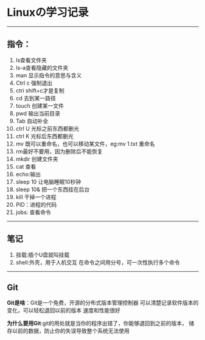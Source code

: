 # Linuxの学习记录
***
 ## 指令：
 1. ls查看文件夹
2. ls-a查看隐藏的文件夹
3. man 显示指令的意思与含义
4. Ctrl c 强制退出
5. ctri shift+c才是复制
6. cd 去到某一路径
7. touch 创建某一文件
8. pwd 输出当前目录
9. Tab 自动补全
10. ctrl U 光标之前东西都删光
11. ctrl K 光标后东西都删光
12. mv 既可以重命名，也可以移动某文件，eg:mv 1.txt 重命名
13. rm最好不要用，因为删除后不能恢复
14. mkdir 创建文件夹
15. cat 查看
16. echo:输出
17. sleep 10 让电脑睡眠10秒钟
18. sleep 10& 把一个东西挂在后台
19. kill 干掉一个进程
20. PID：进程的代码
21. jobs: 查看命令
***
## 笔记
1. 挂载:插个U盘就叫挂载
2. shell:外壳，用于人机交互 在命令之间用分号，可一次性执行多个命令


***
## Git
__Git是啥__：Git是一个免费，开源的分布式版本管理控制器
可以清楚记录软件版本的变化，可以轻松退回以前的版本 
速度和性能很好

__为什么要用Git__:git的用处就是当你的程序出错了，你能够退回到之前的版本， 储存以前的数据，防止你的失误导致整个系统无法使用
